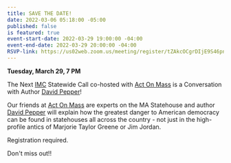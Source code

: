 ```yaml
---
title: SAVE THE DATE!
date: 2022-03-06 05:18:00 -05:00
published: false
is featured: true
event-start-date: 2022-03-29 19:00:00 -04:00
event-end-date: 2022-03-29 20:00:00 -04:00
RSVP-link: https://us02web.zoom.us/meeting/register/tZAkcOCgrDIjE9S46pn8nzWLtySCAHOpjdiY
---
```


**Tuesday, March 29, 7 PM**

The Next [IMC](https://indivisible-ma.org) Statewide Call co-hosted with [Act On Mass](https://actonmass.org) is a Conversation with Author [David Pepper](http://davidpepper.com)!

Our friends at [Act On Mass](https://actonmass.org) are experts on the MA Statehouse and author [David Pepper](http://davidpepper.com) will explain how the greatest danger to American democracy can be found in statehouses all across the country - not just in the high-profile antics of Marjorie Taylor Greene or Jim Jordan.

Registration required.

Don't miss out!!


